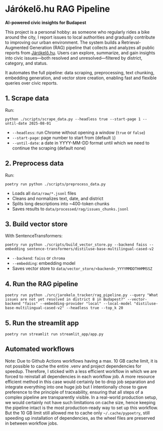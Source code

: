 # Járókelő.hu RAG Pipeline

**AI-powered civic insights for Budapest**  

This project is a personal hobby: as someone who regularly rides a bike around the city, I report issues to local authorities and gradually contribute to improving our urban environment. The system builds a Retrieval-Augmented Generation (RAG) pipeline that collects and analyzes all public reports from [Járókelő.hu](https://jarokelo.hu). Users can explore, summarize, and gain insights into civic issues—both resolved and unresolved—filtered by district, category, and status.  

It automates the full pipeline: data scraping, preprocessing, text chunking, embedding generation, and vector store creation, enabling fast and flexible queries over civic reports.

## 1. Scrape data

Run:

    python ./scripts/scrape_data.py --headless true --start-page 1 --until-date 2025-08-01

- `--headless`: run Chrome without opening a window (`true` or `false`)  
- `--start-page`: page number to start from (default `1`)  
- `--until-date`: a date in YYYY-MM-DD format until which we need to continue the scraping (default none)

## 2. Preprocess data

Run:

    poetry run python ./scripts/preprocess_data.py

- Loads all `data/raw/*.jsonl` files  
- Cleans and normalizes text, date, and district  
- Splits long descriptions into ~400-token chunks  
- Saves results to `data/processed/rag/issues_chunks.jsonl`  

## 3. Build vector store

With SentenceTransformers:

    poetry run python ./scripts/build_vector_store.py --backend faiss --embedding sentence-transformers/distiluse-base-multilingual-cased-v2

- `--backend`: `faiss` or `chroma`  
- `--embedding`: embedding model
- Saves vector store to `data/vector_store/<backend>_YYYYMMDDTHHMMSSZ`

## 4. Run the RAG pipeline

    poetry run python ./src/jarokelo_tracker/rag_pipeline.py --query "What issues are not yet resolved in district 8 in Budapest?" --vector-backend "faiss" --embedding-provider "local" --local-model "distiluse-base-multilingual-cased-v2" --headless true --top_k 20

## 5. Run the streamlit app

    poetry run streamlit run streamlit_app/app.py

## Automated workflows

Note: Due to Github Actions workflows having a max. 10 GB cache limit, it is not possible to cache the entire .venv and project dependencies for speedup. Therefore, I sticked with a less efficient workflow in which we are forced to reinstall all dependencies in each workflow job. A more resource efficient method in this case would certainly be to drop job separation and integrate everything into one huge job but I intentionally chose to gave preference to the principle of traceability, ensuring that all steps of a complex pipeline are transparently visible. In a real-world production setup, we would certainly not have such limitations on cache size, hence keeping the pipeline intact is the most production-ready way to set up this workflow. But the 10 GB limit still allowed me to cache only `~/.cache/pypoetry`, still speeding up installation of dependencies, as the wheel files are preserved in between workflow jobs.
